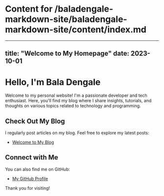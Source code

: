 # Content for /baladengale-markdown-site/baladengale-markdown-site/content/index.md

---
title: "Welcome to My Homepage"
date: 2023-10-01
---

# Hello, I'm Bala Dengale

Welcome to my personal website! I'm a passionate developer and tech enthusiast. Here, you'll find my blog where I share insights, tutorials, and thoughts on various topics related to technology and programming.

## Check Out My Blog

I regularly post articles on my blog. Feel free to explore my latest posts:

- [Welcome to My Blog](../posts/2025-01-01-welcome.md)

## Connect with Me

You can also find me on GitHub:

- [My GitHub Profile](https://github.com/your-github-username)

Thank you for visiting!